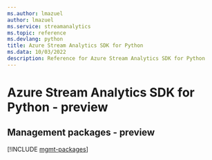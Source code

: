 ```yaml
---
ms.author: lmazuel
author: lmazuel
ms.service: streamanalytics
ms.topic: reference
ms.devlang: python
title: Azure Stream Analytics SDK for Python
ms.data: 10/03/2022
description: Reference for Azure Stream Analytics SDK for Python
---
```

# Azure Stream Analytics SDK for Python - preview

## Management packages - preview
[!INCLUDE [mgmt-packages](stream-analytics-mgmt-index.md)]